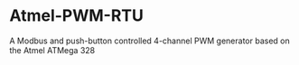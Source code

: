 # Atmel-PWM-RTU
A Modbus and push-button controlled 4-channel PWM generator based on the Atmel ATMega 328
